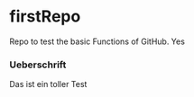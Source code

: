 # firstRepo
Repo to test the basic Functions of GitHub. Yes
### Ueberschrift
Das ist ein toller Test